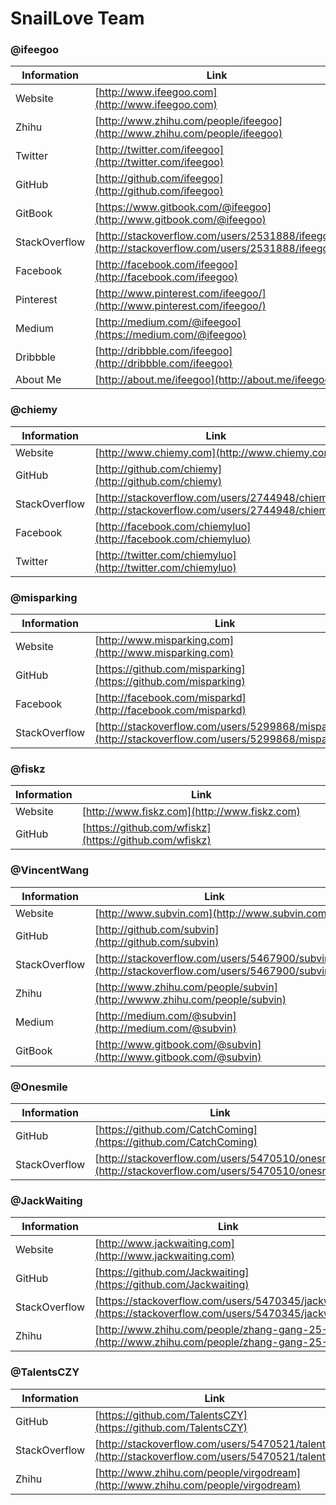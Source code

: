 # SnailLove Team

### @ifeegoo

| Information         | Link
| ------------------- | -----------
| Website             | [http://www.ifeegoo.com](http://www.ifeegoo.com)
| Zhihu               | [http://www.zhihu.com/people/ifeegoo](http://www.zhihu.com/people/ifeegoo)
| Twitter             | [http://twitter.com/ifeegoo](http://twitter.com/ifeegoo)
| GitHub              | [http://github.com/ifeegoo](http://github.com/ifeegoo)
|GitBook              | [https://www.gitbook.com/@ifeegoo](http://www.gitbook.com/@ifeegoo)
| StackOverflow       | [http://stackoverflow.com/users/2531888/ifeegoo](http://stackoverflow.com/users/2531888/ifeegoo)
| Facebook            | [http://facebook.com/ifeegoo](http://facebook.com/ifeegoo)
| Pinterest           | [http://www.pinterest.com/ifeegoo/](http://www.pinterest.com/ifeegoo/)
| Medium              | [http://medium.com/@ifeegoo](https://medium.com/@ifeegoo)
|Dribbble             | [http://dribbble.com/ifeegoo](http://dribbble.com/ifeegoo)
| About Me            | [http://about.me/ifeegoo](http://about.me/ifeegoo)

### @chiemy

| Information         | Link
| ------------------- | -----------
| Website             | [http://www.chiemy.com](http://www.chiemy.com)
| GitHub              | [http://github.com/chiemy](http://github.com/chiemy)
| StackOverflow       | [http://stackoverflow.com/users/2744948/chiemy](http://stackoverflow.com/users/2744948/chiemy)
| Facebook            | [http://facebook.com/chiemyluo](http://facebook.com/chiemyluo)
| Twitter             | [http://twitter.com/chiemyluo](http://twitter.com/chiemyluo)

### @misparking

| Information       | Link
| ------------------| -----------
| Website           | [http://www.misparking.com](http://www.misparking.com)
| GitHub            | [https://github.com/misparking](https://github.com/misparking)
| Facebook          | [http://facebook.com/misparkd](http://facebook.com/misparkd)
| StackOverflow     | [http://stackoverflow.com/users/5299868/misparking](http://stackoverflow.com/users/5299868/misparking)



### @fiskz

| Information         | Link
| ------------------- | -----------
| Website             | [http://www.fiskz.com](http://www.fiskz.com)
| GitHub              | [https://github.com/wfiskz](https://github.com/wfiskz)

### @VincentWang

| Information         | Link
| ------------------- | -----------
| Website             | [http://www.subvin.com](http://www.subvin.com)
| GitHub              | [http://github.com/subvin](http://github.com/subvin)
| StackOverflow       | [http://stackoverflow.com/users/5467900/subvin](http://stackoverflow.com/users/5467900/subvin)
| Zhihu               | [http://www.zhihu.com/people/subvin](http://wwww.zhihu.com/people/subvin)
| Medium              | [http://medium.com/@subvin](http://medium.com/@subvin)
| GitBook             | [http://www.gitbook.com/@subvin](http://www.gitbook.com/@subvin)

### @Onesmile

| Information         | Link
| ------------------- | -----------
| GitHub              | [https://github.com/CatchComing](https://github.com/CatchComing)
| StackOverflow       | [http://stackoverflow.com/users/5470510/onesmile](http://stackoverflow.com/users/5470510/onesmile)

### @JackWaiting

| Information         | Link
| ------------------- | -----------
| Website             | [http://www.jackwaiting.com](http://www.jackwaiting.com)
| GitHub              | [https://github.com/Jackwaiting](https://github.com/Jackwaiting)
| StackOverflow       | [https://stackoverflow.com/users/5470345/jackwaiting](https://stackoverflow.com/users/5470345/jackwaiting)
| Zhihu               | [http://www.zhihu.com/people/zhang-gang-25-35](http://www.zhihu.com/people/zhang-gang-25-35)

### @TalentsCZY

| Information         | Link
| ------------------- | -----------
| GitHub              | [https://github.com/TalentsCZY](https://github.com/TalentsCZY)
| StackOverflow       | [http://stackoverflow.com/users/5470521/talents](http://stackoverflow.com/users/5470521/talents)
| Zhihu               | [http://www.zhihu.com/people/virgodream](http://www.zhihu.com/people/virgodream)
